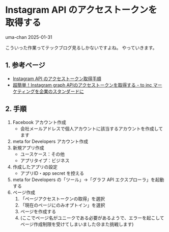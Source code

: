 # Instagram API のアクセストークンを取得する
uma-chan
2025-01-31

こういった作業ってテックブログ見るしかないですよね。 やっていきます。

## 1. 参考ページ

- [Instagram API
  のアクセストークン取得手順](https://zenn.dev/kimuracoki/articles/9f086639604d57)
- [超簡単！Instagram graph APIのアクセストークンを取得する - to inc
  マーケティングを企業のスタンダードに](https://to-inc.co.jp/socialbook/?p=2189)

## 2. 手順

1.  Facebook アカウント作成
    - 会社メールアドレスで個人アカウントに該当するアカウントを作成してます
2.  meta for Developers アカウント作成
3.  新規アプリ作成
    - ユースケース：その他
    - アプリタイプ：ビジネス
4.  作成したアプリの設定
    - アプリID・app secret を控える
5.  meta for Developers の「ツール」→「グラフ API
    エクスプローラ」を起動する
6.  ページ作成
    1.  「ページアクセストークンの取得」を選択
    2.  「現在のページにのみオプトイン」を選択
    3.  ページを作成する
    4.  (ここでページ名がユニークである必要があるようで、エラーを起こしてページ作成制限を受けてしまいました😢また挑戦します)
